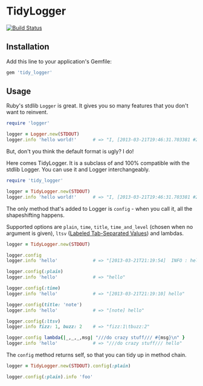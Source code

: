 # TidyLogger

[![Build Status](https://travis-ci.org/kenn/tidy_logger.png)](https://travis-ci.org/kenn/tidy_logger)

## Installation

Add this line to your application's Gemfile:

```ruby
gem 'tidy_logger'
```

## Usage

Ruby's stdlib `Logger` is great. It gives you so many features that you don't want to reinvent.

```ruby
require 'logger'

logger = Logger.new(STDOUT)
logger.info 'hello world!'      # => "I, [2013-03-21T19:46:31.703381 #27585]  INFO -- : hello world!\n"
```

But, don't you think the default format is ugly? I do!

Here comes TidyLogger. It is a subclass of and 100% compatible with the stdlib Logger. You can use it and Logger interchangeably.

```ruby
require 'tidy_logger'

logger = TidyLogger.new(STDOUT)
logger.info 'hello world!'      # => "I, [2013-03-21T19:46:31.703381 #27585]  INFO -- : hello world!\n"
```

The only method that's added to Logger is `config` - when you call it, all the shapeshifting happens.

Supported options are `plain`, `time`, `title`, `time_and_level` (chosen when no argument is given), `ltsv` ([Labeled Tab-Separated Values](http://ltsv.org)) and lambdas.

```ruby
logger = TidyLogger.new(STDOUT)

logger.config
logger.info 'hello'             # => "[2013-03-21T21:19:54]  INFO : hello"

logger.config(:plain)
logger.info 'hello'             # => "hello"

logger.config(:time)
logger.info 'hello'             # => "[2013-03-21T21:19:10] hello"

logger.config(title: 'note')
logger.info 'hello'             # => "[note] hello"

logger.config(:ltsv)
logger.info fizz: 1, buzz: 2    # => "fizz:1\tbuzz:2"

logger.config lambda{|_,_,_,msg| "///do crazy stuff/// #{msg}\n" }
logger.info 'hello'             # => "///do crazy stuff/// hello"
```

The `config` method returns self, so that you can tidy up in method chain.

```ruby
logger = TidyLogger.new(STDOUT).config(:plain)

logger.config(:plain).info 'foo'
```
